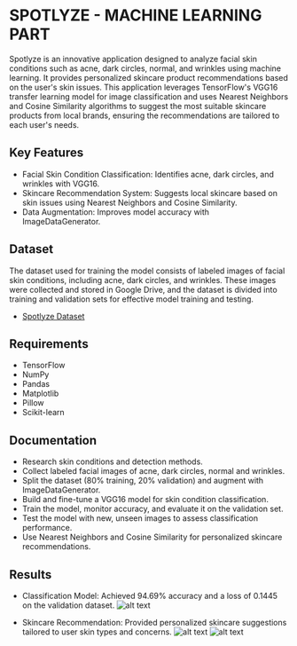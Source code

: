 # SPOTLYZE - MACHINE LEARNING PART
Spotlyze is an innovative application designed to analyze facial skin conditions such as acne, dark circles, normal, and wrinkles using machine learning. It provides personalized skincare product recommendations based on the user's skin issues. This application leverages TensorFlow's VGG16 transfer learning model for image classification and uses Nearest Neighbors and Cosine Similarity algorithms to suggest the most suitable skincare products from local brands, ensuring the recommendations are tailored to each user's needs.
## Key Features
- Facial Skin Condition Classification: Identifies acne, dark circles, and wrinkles with VGG16.
- Skincare Recommendation System: Suggests local skincare based on skin issues using Nearest Neighbors and Cosine Similarity.
- Data Augmentation: Improves model accuracy with ImageDataGenerator.
## Dataset
The dataset used for training the model consists of labeled images of facial skin conditions, including acne, dark circles, and wrinkles. These images were collected and stored in Google Drive, and the dataset is divided into training and validation sets for effective model training and testing.
- [Spotlyze Dataset](https://drive.google.com/drive/folders/16uyZGgPZoC0ewJCnET9NmRFTXH1WIdzT?usp=drive_link)
## Requirements
- TensorFlow
- NumPy
- Pandas
- Matplotlib
- Pillow
- Scikit-learn
## Documentation
- Research skin conditions and detection methods.
- Collect labeled facial images of acne, dark circles, normal and wrinkles.
- Split the dataset (80% training, 20% validation) and augment with ImageDataGenerator.
- Build and fine-tune a VGG16 model for skin condition classification.
- Train the model, monitor accuracy, and evaluate it on the validation set.
- Test the model with new, unseen images to assess classification performance.
- Use Nearest Neighbors and Cosine Similarity for personalized skincare recommendations.
## Results
- Classification Model: Achieved 94.69% accuracy and a loss of 0.1445 on the validation dataset. 
![alt text](https://github.com/Spotlyze/Spotlyze-Machine-Learning/blob/main/Model/classification_result.jpg)

- Skincare Recommendation: Provided personalized skincare suggestions tailored to user skin types and concerns.
![alt text](https://github.com/Spotlyze/Spotlyze-Machine-Learning/blob/main/Model/skincare_recommendation.jpg)
![alt text](https://github.com/Spotlyze/Spotlyze-Machine-Learning/blob/main/Model/skincare_recommendation_result.jpg )
